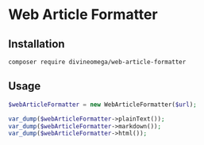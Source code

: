 # Web Article Formatter

## Installation

```
composer require divineomega/web-article-formatter
```

## Usage

```php
$webArticleFormatter = new WebArticleFormatter($url);

var_dump($webArticleFormatter->plainText());
var_dump($webArticleFormatter->markdown());
var_dump($webArticleFormatter->html());
```